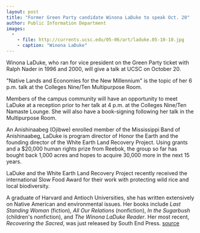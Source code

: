 ```yaml
---
layout: post
title: "Former Green Party candidate Winona LaDuke to speak Oct. 20"
author: Public Information Department
images:
  -
    - file: http://currents.ucsc.edu/05-06/art/laduke.05-10-10.jpg
    - caption: "Winona LaDuke"
---
```


  

Winona LaDuke, who ran for vice president on the Green Party ticket with Ralph Nader in 1996 and 2000, will give a talk at UCSC on October 20.

"Native Lands and Economies for the New Millennium" is the topic of her 6 p.m. talk at the Colleges Nine/Ten Multipurpose Room.

Members of the campus community will have an opportunity to meet LaDuke at a reception prior to her talk at 4 p.m. at the Colleges Nine/Ten Namaste Lounge. She will also have a book-signing following her talk in the Multipurpose Room.

An Anishinaabeg (Ojibwe) enrolled member of the Mississippi Band of Anishinaabeg, LaDuke is program director of Honor the Earth and the founding director of the White Earth Land Recovery Project. Using grants and a $20,000 human rights prize from Reebok, the group so far has bought back 1,000 acres and hopes to acquire 30,000 more in the next 15 years.

LaDuke and the White Earth Land Recovery Project recently received the international Slow Food Award for their work with protecting wild rice and local biodiversity.

A graduate of Harvard and Antioch Universities, she has written extensively on Native American and environmental issues. Her books include _Last Standing Woman_ (fiction), _All Our Relations_ (nonfiction), _In the Sugarbush_ (children's nonfiction), and _The Winona LaDuke Reader_. Her most recent, _Recovering the Sacred_, was just released by South End Press.
[source](http://www1.ucsc.edu/currents/05-06/10-10/brief-laduke.asp "Permalink to brief-laduke")
